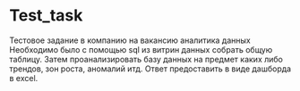 # Test_task
Тестовое задание в компанию на вакансию аналитика данных
Необходимо было с помощью sql из витрин данных собрать общую таблицу. Затем проанализировать базу данных на предмет каких либо трендов, зон роста, аномалий итд. Ответ предоставить в виде дашборда в excel.
